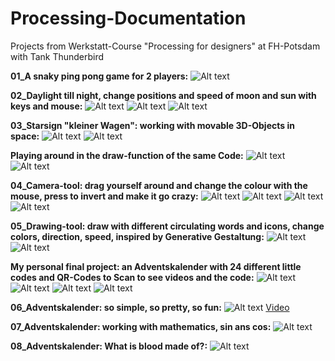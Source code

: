# Processing-Documentation
Projects from Werkstatt-Course "Processing for designers" at FH-Potsdam with Tank Thunderbird



**01_A snaky ping pong game for 2 players:**
![Alt text](https://github.com/leleschlaich/Processing-Docu/blob/master/img/01.png?raw=true "Title")



**02_Daylight till night, change positions and speed of moon and sun with keys and mouse:**
![Alt text](https://github.com/leleschlaich/Processing-Docu/blob/master/img/02.png?raw=true "Title")
![Alt text](https://github.com/leleschlaich/Processing-Docu/blob/master/img/03.png?raw=true "Title")
![Alt text](https://github.com/leleschlaich/Processing-Docu/blob/master/img/04.png?raw=true "Title")



**03_Starsign "kleiner Wagen": working with movable 3D-Objects in space:**
![Alt text](https://github.com/leleschlaich/Processing-Docu/blob/master/img/05.png?raw=true "Title")
![Alt text](https://github.com/leleschlaich/Processing-Docu/blob/master/img/06.png?raw=true "Title")



**Playing around in the draw-function of the same Code:**
![Alt text](https://github.com/leleschlaich/Processing-Docu/blob/master/img/07.png?raw=true "Title")
![Alt text](https://github.com/leleschlaich/Processing-Docu/blob/master/img/08.png?raw=true "Title")



**04_Camera-tool: drag yourself around and change the colour with the mouse, press to invert and make it go crazy:**
![Alt text](https://github.com/leleschlaich/Processing-Docu/blob/master/img/09.png?raw=true "Title")
![Alt text](https://github.com/leleschlaich/Processing-Docu/blob/master/img/10.png?raw=true "Title")
![Alt text](https://github.com/leleschlaich/Processing-Docu/blob/master/img/11.png?raw=true "Title")
![Alt text](https://github.com/leleschlaich/Processing-Docu/blob/master/img/12.png?raw=true "Title")



**05_Drawing-tool: draw with different circulating words and icons, change colors, direction, speed, inspired by Generative Gestaltung:**
![Alt text](https://github.com/leleschlaich/Processing-Docu/blob/master/img/16.png?raw=true "Title")
![Alt text](https://github.com/leleschlaich/Processing-Docu/blob/master/img/17.png?raw=true "Title")



**My personal final project: an Adventskalender with 24 different little codes and QR-Codes to Scan to see videos and the code:**
![Alt text](https://github.com/leleschlaich/Processing-Docu/blob/master/img/13.png?raw=true "Title")
![Alt text](https://github.com/leleschlaich/Processing-Docu/blob/master/img/14.png?raw=true "Title")
![Alt text](https://github.com/leleschlaich/Processing-Docu/blob/master/img/15.png?raw=true "Title")
![Alt text](https://github.com/leleschlaich/Processing-Docu/blob/master/img/20.png?raw=true "Title")



**06_Adventskalender: so simple, so pretty, so fun:**
![Alt text](https://github.com/leleschlaich/Processing-Docu/blob/master/img/18.png?raw=true "Title")
[Video](https://vimeo.com/303713067"vimeo")


**07_Adventskalender: working with mathematics, sin ans cos:**
![Alt text](https://github.com/leleschlaich/Processing-Docu/blob/master/img/19.png?raw=true "Title")



**08_Adventskalender: What is blood made of?:**
![Alt text](https://github.com/leleschlaich/Processing-Docu/blob/master/img/21.png?raw=true "Title")


